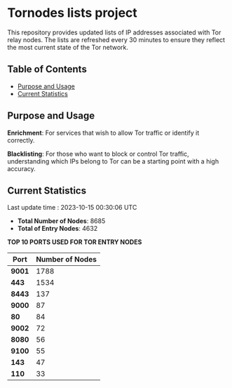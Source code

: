 # Tornodes lists project

This repository provides updated lists of IP addresses associated with Tor relay nodes. The lists are refreshed every 30 minutes to ensure they reflect the most current state of the Tor network.

## Table of Contents

- [Purpose and Usage](#purpose-and-usage)
- [Current Statistics](#current-statistics)


## Purpose and Usage

**Enrichment**: For services that wish to allow Tor traffic or identify it correctly.

**Blacklisting**: For those who want to block or control Tor traffic, understanding which IPs belong to Tor can be a starting point with a high accuracy.

## Current Statistics

Last update time : 2023-10-15 00:30:06 UTC

- **Total Number of Nodes**: 8685
- **Total of Entry Nodes**: 4632

**TOP 10 PORTS USED FOR TOR ENTRY NODES**

| **Port** | **Number of Nodes** |
|------|-----------------|
| **9001**   | 1788  |
| **443**   | 1534  |
| **8443**   | 137  |
| **9000**   | 87  |
| **80**   | 84  |
| **9002**   | 72  |
| **8080**   | 56  |
| **9100**   | 55  |
| **143**   | 47  |
| **110**   | 33  |

